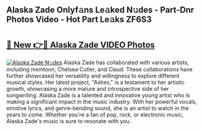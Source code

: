 ## Alaska Zade Onlyf𝚊ns Le𝚊ked N𝚞des - Part-Dnr Photos Video - Hot Part Le𝚊ks ZF6S3

# <h2><a href="http://ab2121.deff.icu/?id=Alaska+Zade">🔗 New 👉🔴 Alaska Zade VIDEO Photos</a></h2>

[![Alaska Zade N𝚞des](https://i.imgur.com/rIISA9y.gif)](http://ab2121.deff.icu/?id=Alaska+Zade)
Alaska Zade has collaborated with various artists, including mxmtoon, Chelsea Cutler, and Claud. These collaborations have further showcased her versatility and willingness to explore different musical styles. Her latest project, "Ashes," is a testament to her artistic growth, showcasing a more mature and introspective side of her songwriting. Alaska Zade is a talented and innovative young artist who is making a significant impact in the music industry. With her powerful vocals, emotive lyrics, and genre-bending sound, she is an artist to watch in the years to come. Whether you're a fan of pop, rock, or electronic music, Alaska Zade's music is sure to resonate with you.
